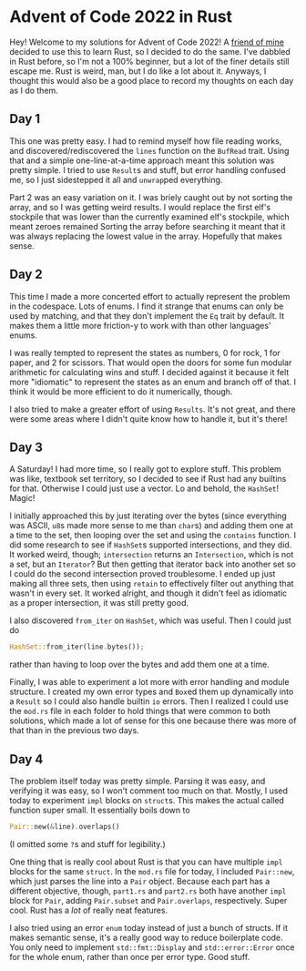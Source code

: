 # Advent of Code 2022 in Rust

Hey! Welcome to my solutions for Advent of Code 2022! A
[friend of mine](https://github.com/Ammonsh/AdventOfCode2022) decided to use this to learn Rust, so
I decided to do the same. I've dabbled in Rust before, so I'm not a 100% beginner, but a lot of the
finer details still escape me. Rust is weird, man, but I do like a lot about it. Anyways, I thought
this would also be a good place to record my thoughts on each day as I do them.

## Day 1

This one was pretty easy. I had to remind myself how file reading works, and
discovered/rediscovered the `lines` function on the `BufRead` trait. Using that and a simple
one-line-at-a-time approach meant this solution was pretty simple. I tried to use `Result`s and
stuff, but error handling confused me, so I just sidestepped it all and `unwrap`ped everything.

Part 2 was an easy variation on it. I was briely caught out by not sorting the array, and so I was
getting weird results. I would replace the first elf's stockpile that was lower than the currently
examined elf's stockpile, which meant zeroes remained Sorting the array before searching it meant
that it was always replacing the lowest value in the array. Hopefully that makes sense.

## Day 2

This time I made a more concerted effort to actually represent the problem in the codespace. Lots
of enums. I find it strange that enums can only be used by matching, and that they don't implement
the `Eq` trait by default. It makes them a little more friction-y to work with than other
languages' enums.

I was really tempted to represent the states as numbers, 0 for rock, 1 for paper, and 2 for
scissors. That would open the doors for some fun modular arithmetic for calculating wins and stuff.
I decided against it because it felt more "idiomatic" to represent the states as an enum and branch
off of that. I think it would be more efficient to do it numerically, though.

I also tried to make a greater effort of using `Results`. It's not great, and there were some areas
where I didn't quite know how to handle it, but it's there!

## Day 3

A Saturday! I had more time, so I really got to explore stuff. This problem was like, textbook set
territory, so I decided to see if Rust had any builtins for that. Otherwise I could just use a
vector. Lo and behold, the `HashSet`! Magic!

I initially approached this by just iterating over the bytes (since everything was ASCII, `u8`s
made more sense to me than `char`s) and adding them one at a time to the set, then looping over the
set and using the `contains` function. I did some research to see if `HashSet`s supported
intersections, and they did. It worked weird, though; `intersection` returns an `Intersection`,
which is not a set, but an `Iterator`? But then getting that iterator back into another set so I
could do the second intersection proved troublesome. I ended up just making all three sets, then
using `retain` to effectively filter out anything that wasn't in every set. It worked alright, and
though it didn't feel as idiomatic as a proper intersection, it was still pretty good.

I also discovered `from_iter` on `HashSet`, which was useful. Then I could just do

```rust
HashSet::from_iter(line.bytes());
```

rather than having to loop over the bytes and add them one at a time.

Finally, I was able to experiment a lot more with error handling and module structure. I created my
own error types and `Box`ed them up dynamically into a `Result` so I could also handle builtin `io`
errors. Then I realized I could use the `mod.rs` file in each folder to hold things that were
common to both solutions, which made a lot of sense for this one because there was more of that
than in the previous two days.

## Day 4

The problem itself today was pretty simple. Parsing it was easy, and verifying it was easy, so I
won't comment too much on that. Mostly, I used today to experiment `impl` blocks on `struct`s. This
makes the actual called function super small. It essentially boils down to

```rust
Pair::new(&line).overlaps()
```

(I omitted some `?`s and stuff for legibility.)

One thing that is really cool about Rust is that you can have multiple `impl` blocks for the same
`struct`. In the `mod.rs` file for today, I included `Pair::new`, which just parses the line into a
`Pair` object. Because each part has a different objective, though, `part1.rs` and `part2.rs` both
have another `impl` block for `Pair`, adding `Pair.subset` and `Pair.overlaps`, respectively. Super
cool. Rust has a _lot_ of really neat features.

I also tried using an error `enum` today instead of just a bunch of structs. If it makes semantic
sense, it's a really good way to reduce boilerplate code. You only need to implement
`std::fmt::Display` and `std::error::Error` once for the whole enum, rather than once per error
type. Good stuff.
